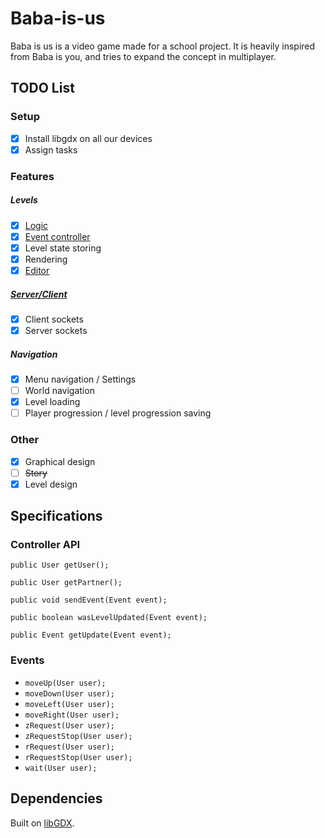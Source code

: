 # Baba-is-us
Baba is us is a video game made for a school project. It is heavily inspired from Baba is you, and tries to expand the concept in multiplayer.

## TODO List

### Setup

- [x]  Install libgdx on all our devices
- [x]  Assign tasks

### Features

##### Levels

- [x] [Logic](https://github.com/baba-chene/Baba-is-us/tree/dev/core/src/com/babachene/logic)
- [x] [Event controller](https://github.com/baba-chene/Baba-is-us/tree/dev/core/src/com/babachene/controller)
- [x] Level state storing
- [x] Rendering
- [x] [Editor](https://github.com/baba-chene/SuperLevelEditor8000)

##### [Server/Client](https://github.com/baba-chene/Baba-is-us/tree/server-client/core/src/com/babachene/cliserv)

- [x] Client sockets
- [x] Server sockets

##### Navigation

- [x] Menu navigation / Settings
- [ ] World navigation
- [x] Level loading
- [ ] Player progression / level progression saving

### Other

- [x] Graphical design
- [ ] ~~Story~~
- [x] Level design

## Specifications

### Controller API

`public User getUser();`

`public User getPartner();`

`public void sendEvent(Event event);`

`public boolean wasLevelUpdated(Event event);`

`public Event getUpdate(Event event);`

### Events

* `moveUp(User user);`
* `moveDown(User user);`
* `moveLeft(User user);`
* `moveRight(User user);`
* `zRequest(User user);`
* `zRequestStop(User user);`
* `rRequest(User user);`
* `rRequestStop(User user);`
* `wait(User user);`

## Dependencies

Built on [libGDX](https://libgdx.com).
